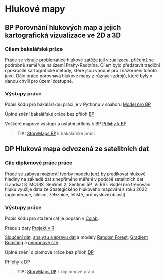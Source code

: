 # Hlukové mapy

## BP Porovnání hlukových map a jejich kartografická vizualizace ve 2D a 3D

### Cílem bakalářské práce
Práce se věnuje problematice hlukové zátěže její vizualizace, přičemž se podrobně zaměřuje na území Prahy-Radotína.  Cílem bylo představit tradiční i pokročilé kartografické metody, které jsou vhodné pro znázornění tohoto jevu. Dále práce porovnává hlukové mapy z různých zdrojů, které byly v danou chvíli pro území dostupné.

### Výstupy práce
Popis kódu pro bakalářskou práci je v Pythonu v souboru [Model pro BP](https://github.com/LenkaMikova/NoisMaps/blob/main/Model_BP.py) </p>
Úplné znění bakalářské práce bez příloh [BP](https://github.com/LenkaMikova/NoisMaps/edit/main/zaverecna_prace.pdf) </p>
Veškeré mapové výstupy a ostatní přílohy k BP [Přílohy k BP](https://github.com/LenkaMikova/NoisMaps/edit/main/BP_SHM_3D_prilohy_FINAL.pdf) </p>


> **TIP:** [StoryMaps BP](https://storymaps.arcgis.com/stories/f9a9ed9471db4ff794f17475eac44003) k bakalářské práci</p>

## DP Hluková mapa odvozená ze satelitních dat

### Cíle diplomové práce práce
Práce se zabývá možností tvorby modelu jenž by predikovat hlukové hladiny na základě dat z nepřímého měření v podobě satelitních dat (Landsat 8, MODIS, Sentinel 2, Sentinel 5P, VIIRS). Model pro trénování hluku využije data ze Strategického hlukového mapování z roku 2022 (aglomerace, silnice, železnice, letiště, průmyslové oblasti).

### Výstupy práce
Popis kódu pro stažení dat je popsán v [Colab](https://github.com/LenkaMikova/NoisMaps/blob/main/DP_LMI_dataDown_final.ipynb).</p>
Práce s daty [Projekt v R](https://github.com/LenkaMikova/NoisMaps/blob/main/DP_hluk.Rproj)</p>
[Sloučení dat](https://github.com/LenkaMikova/NoisMaps/blob/main/DP_hluk.qmd), [analýzu a úpravu dat](https://github.com/LenkaMikova/NoisMaps/blob/main/DP_hluk_02.qmd) a modely [Random Forest](https://github.com/LenkaMikova/NoisMaps/blob/main/DP_hluk_03.qmd), [Gradient Boosting](https://github.com/LenkaMikova/NoisMaps/blob/main/DP_hluk_04.qmd) a [neuronové sítě](https://github.com/LenkaMikova/NoisMaps/blob/main/DP_hluk_05.qmd).</p>
Úplné znění diplomové práce bez příloh [DP](https://github.com/LenkaMikova/NoisMaps/blob/main/xxx)</p>
[Přílohy k DP](https://github.com/LenkaMikova/NoisMaps/blob/main/xxx)</p>



> **TIP:** [StoryMaps DP](https://storymaps.arcgis.com/stories/3dbe9c7af61e4e5ca5b43ddbcbe7fee5/) k diplomové práci</p>
